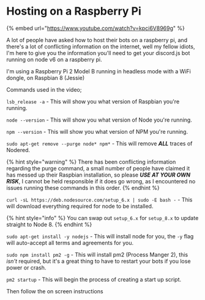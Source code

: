 # Hosting on a Raspberry Pi

{% embed url="https://www.youtube.com/watch?v=kpci6V8969g" %}

A lot of people have asked how to host their bots on a raspberry pi, and there's a lot of conflicting information on the internet, well my fellow idiots, I'm here to give you the information you'll need to get your discord.js bot running on node v6 on a raspberry pi.

I'm using a Raspberry Pi 2 Model B running in headless mode with a WiFi dongle, on Raspbian 8 \(Jessie\)

Commands used in the video;

`lsb_release -a` - This will show you what version of Raspbian you're running.

`node --version` - This will show you what version of Node you're running.

`npm --version` - This will show you what version of NPM you're running.

`sudo apt-get remove --purge node* npm*` - This will remove _**ALL**_ traces of Nodered.

{% hint style="warning" %}
There has been conflicting information regarding the purge command, a small number of people have claimed it has messed up their Raspbian installation, so please _**USE AT YOUR OWN RISK**_, I cannot be held responsible if it does go wrong, as I encountered no issues running these commands in this order.
{% endhint %}

`curl -sL https://deb.nodesource.com/setup_6.x | sudo -E bash -` - This will download everything required for node to be installed.

{% hint style="info" %}
You can swap out `setup_6.x` for `setup_8.x` to update straight to Node 8.
{% endhint %}

`sudo apt-get install -y nodejs` - This will install node for you, the `-y` flag will auto-accept all terms and agreements for you.

`sudo npm install pm2 -g` - This will install pm2 \(Process Manger 2\), this _isn't_ required, but it's a great thing to have to restart your bots if you lose power or crash.

`pm2 startup` - This will begin the process of creating a start up script.

Then follow the on screen instructions
